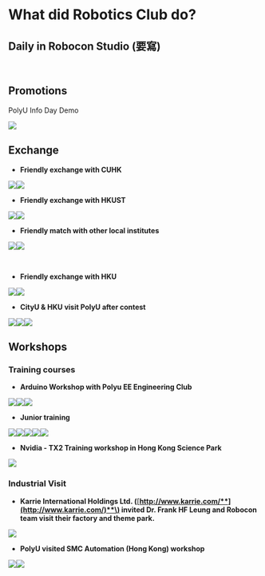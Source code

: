 # What did Robotics Club do?

## Daily in Robocon Studio \(要寫\) <a id="daily-in-robocon-studio-yao-xie"></a>

​

## Promotions <a id="promotions"></a>

PolyU Info Day Demo

![](https://i.imgur.com/eM0wqgS.jpg)

## Exchange <a id="exchange"></a>

* **Friendly exchange with CUHK**

![](https://images2.imgbox.com/a4/31/cUv0BL1u_o.jpg)![](https://images2.imgbox.com/33/f1/pMUMYo21_o.jpg)

* **Friendly exchange with HKUST**

![](https://images2.imgbox.com/41/fb/bA4aM2Yf_o.jpg)![](https://images2.imgbox.com/71/e9/MAEyrF9B_o.jpg)

* **Friendly match with other local institutes**

![](https://images2.imgbox.com/f0/34/6D0IGSdw_o.jpg)![](https://images2.imgbox.com/dc/f7/VstWn3iX_o.jpg)

​

* **Friendly exchange with HKU**

![](https://i.imgur.com/WWAZImO.jpg)![](https://i.imgur.com/LLYKpJM.jpg)

* **CityU & HKU visit PolyU after contest**

![](https://images2.imgbox.com/de/75/YEi0aQnw_o.jpg)![](https://images2.imgbox.com/59/dc/COMmA09n_o.jpg)![](https://images2.imgbox.com/71/a7/xr3HRwms_o.jpg)

## Workshops <a id="workshops"></a>

### Training courses <a id="training-courses"></a>

* **Arduino Workshop with Polyu EE Engineering Club**

![](https://i.imgur.com/oTCUzpU.jpg)![](https://i.imgur.com/9gyrpOj.jpg)![](https://i.imgur.com/nh0bUjB.jpg)

* **Junior training**

![](https://i.imgur.com/2liadtE.jpg)![](https://i.imgur.com/mu6LnZz.jpg)![](https://i.imgur.com/eboKG5O.jpg)![](https://i.imgur.com/H7u3JZS.jpg)![](https://i.imgur.com/hSd4IF1.jpg)

* **Nvidia - TX2 Training workshop in Hong Kong Science Park**

![](https://i.imgur.com/MUR906S.jpg)

### Industrial Visit <a id="industrial-visit"></a>

* **Karrie International Holdings Ltd. \(**[**http://www.karrie.com/**](http://www.karrie.com/)**\) invited Dr. Frank HF Leung and Robocon team visit their factory and theme park.**

![](https://i.imgur.com/2sJ08eB.jpg)

* **PolyU visited SMC Automation \(Hong Kong\) workshop**

![](https://images2.imgbox.com/c6/fc/pVnU3Zt3_o.jpg)![](https://images2.imgbox.com/5b/ec/TzPdMQAi_o.jpg)


